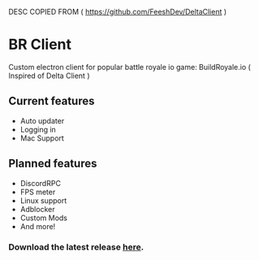 DESC COPIED FROM ( https://github.com/FeeshDev/DeltaClient )

# BR Client 


Custom electron client for popular battle royale io game: BuildRoyale.io ( Inspired of Delta Client ) 

## Current features
  - Auto updater
  - Logging in
  - Mac Support

## Planned features
  - DiscordRPC
  - FPS meter
  - Linux support
  - Adblocker
  - Custom Mods
  - And more!

### Download the latest release [here](https://github.com/mayzzzzzz/BR-Client/releases/tag/1.0).
